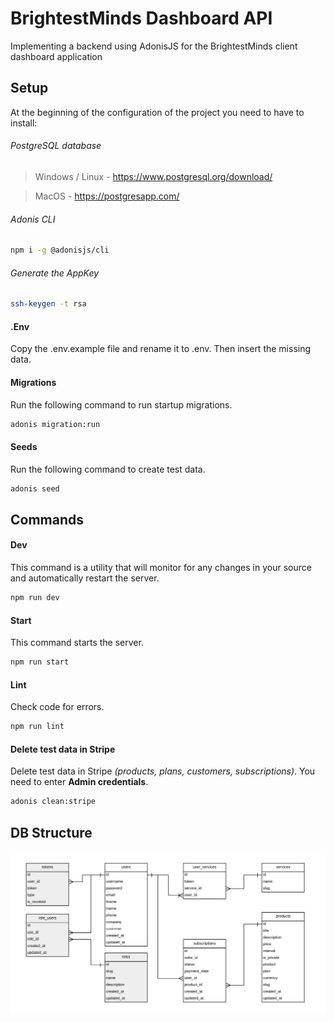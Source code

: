 # BrightestMinds Dashboard API
Implementing a backend using AdonisJS for the BrightestMinds client dashboard application


## Setup
At the beginning of the configuration of the project you need to have to install:

###### PostgreSQL database
> Windows / Linux - https://www.postgresql.org/download/

> MacOS - https://postgresapp.com/

###### Adonis CLI
```bash
npm i -g @adonisjs/cli
```

###### Generate the AppKey
```bash
ssh-keygen -t rsa
```


#### .Env
Copy the .env.example file and rename it to .env. Then insert the missing data.


#### Migrations
Run the following command to run startup migrations.
```bash
adonis migration:run
```


#### Seeds
Run the following command to create test data.
```bash
adonis seed
```


## Commands

#### Dev
This command is a utility that will monitor for any changes in your source and automatically restart the server.
```bash
npm run dev
```

#### Start
This command starts the server.
```bash
npm run start
```

#### Lint
Check code for errors.
```bash
npm run lint
```

#### Delete test data in Stripe 
Delete test data in Stripe _(products, plans, customers, subscriptions)_. You need to enter **Admin credentials**.
```bash
adonis clean:stripe
```


## DB Structure
![](db.v.1.png)
